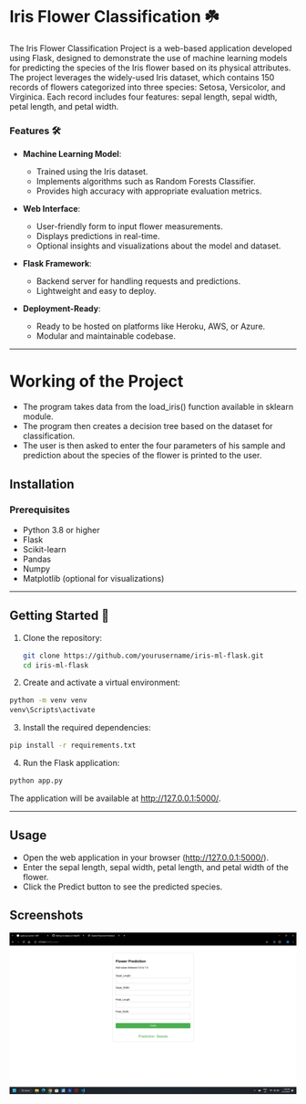 
# Iris Flower Classification ☘️

The Iris Flower Classification Project is a web-based application developed using Flask, designed to demonstrate the use of machine learning models for predicting the species of the Iris flower based on its physical attributes. The project leverages the widely-used Iris dataset, which contains 150 records of flowers categorized into three species: Setosa, Versicolor, and Virginica. Each record includes four features: sepal length, sepal width, petal length, and petal width.

### Features 🛠️

- **Machine Learning Model**:
  - Trained using the Iris dataset.
  - Implements algorithms such as Random Forests Classifier.
  - Provides high accuracy with appropriate evaluation metrics.

- **Web Interface**:
  - User-friendly form to input flower measurements.
  - Displays predictions in real-time.
  - Optional insights and visualizations about the model and dataset.

- **Flask Framework**:
  - Backend server for handling requests and predictions.
  - Lightweight and easy to deploy.

- **Deployment-Ready**:
  - Ready to be hosted on platforms like Heroku, AWS, or Azure.
  - Modular and maintainable codebase.

---



# Working of the Project 

- The program takes data from the load_iris() function available in sklearn module.
- The program then creates a decision tree based on the dataset for classification.
- The user is then asked to enter the four parameters of his sample and prediction about the species of the flower is printed to the user.

## Installation

### Prerequisites
- Python 3.8 or higher
- Flask
- Scikit-learn
- Pandas
- Numpy
- Matplotlib (optional for visualizations)

--- 

## **Getting Started** 🚀 
1. Clone the repository:
   ```bash
   git clone https://github.com/yourusername/iris-ml-flask.git
   cd iris-ml-flask
   ```

2. Create and activate a virtual environment:
``` bash
python -m venv venv
venv\Scripts\activate
```
3. Install the required dependencies:
```bash
pip install -r requirements.txt
```

4. Run the Flask application:
```bash
python app.py
```
The application will be available at http://127.0.0.1:5000/.

---

## Usage
- Open the web application in your browser (http://127.0.0.1:5000/).
- Enter the sepal length, sepal width, petal length, and petal width of the flower.
- Click the Predict button to see the predicted species.

## Screenshots

![App Screenshot](https://github.com/pranayganvir/iris-deploy-on-flask/blob/main/Screenshot%20(6).png)



